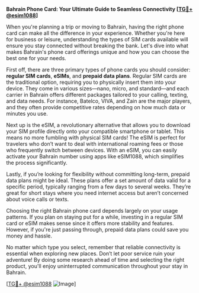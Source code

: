 **Bahrain Phone Card: Your Ultimate Guide to Seamless Connectivity [[TG💪+ @esim1088](https://t.me/s/esim1088)]**

When you're planning a trip or moving to Bahrain, having the right phone card can make all the difference in your experience. Whether you're here for business or leisure, understanding the types of SIM cards available will ensure you stay connected without breaking the bank. Let's dive into what makes Bahrain's phone card offerings unique and how you can choose the best one for your needs.

First off, there are three primary types of phone cards you should consider: **regular SIM cards**, **eSIMs**, and **prepaid data plans**. Regular SIM cards are the traditional option, requiring you to physically insert them into your device. They come in various sizes—nano, micro, and standard—and each carrier in Bahrain offers different packages tailored to your calling, texting, and data needs. For instance, Batelco, VIVA, and Zain are the major players, and they often provide competitive rates depending on how much data or minutes you use.

Next up is the eSIM, a revolutionary alternative that allows you to download your SIM profile directly onto your compatible smartphone or tablet. This means no more fumbling with physical SIM cards! The eSIM is perfect for travelers who don’t want to deal with international roaming fees or those who frequently switch between devices. With an eSIM, you can easily activate your Bahrain number using apps like eSIM1088, which simplifies the process significantly.

Lastly, if you’re looking for flexibility without committing long-term, prepaid data plans might be ideal. These plans offer a set amount of data valid for a specific period, typically ranging from a few days to several weeks. They’re great for short stays where you need internet access but aren’t concerned about voice calls or texts.

Choosing the right Bahrain phone card depends largely on your usage patterns. If you plan on staying put for a while, investing in a regular SIM card or eSIM makes sense since it offers more stability and features. However, if you're just passing through, prepaid data plans could save you money and hassle.

No matter which type you select, remember that reliable connectivity is essential when exploring new places. Don’t let poor service ruin your adventure! By doing some research ahead of time and selecting the right product, you'll enjoy uninterrupted communication throughout your stay in Bahrain.

[[TG💪+ @esim1088](https://t.me/s/esim1088) ![Image](https://i.postimg.cc/Y0z9fWf4/image.png)]